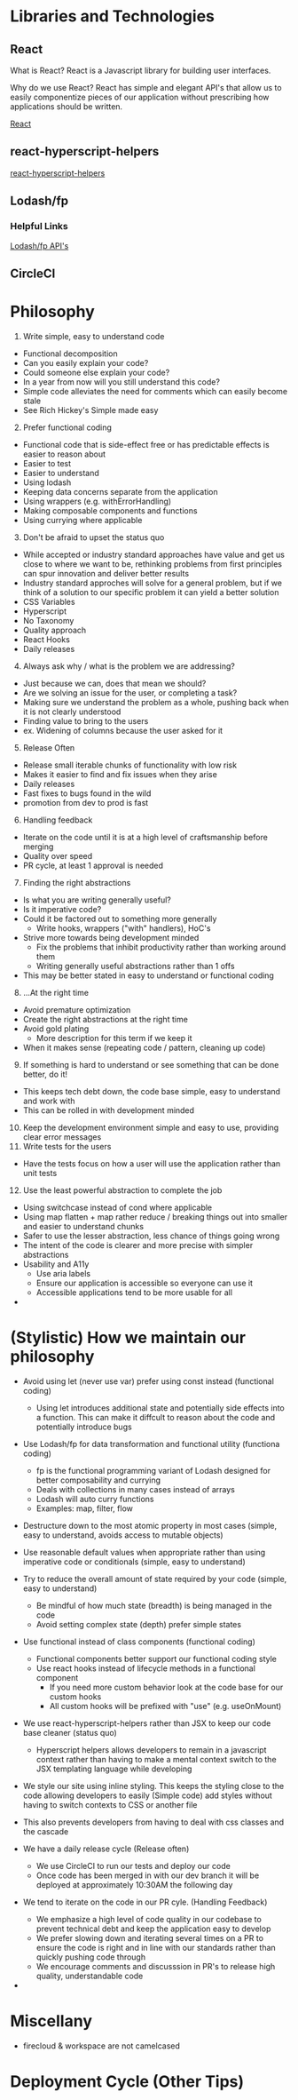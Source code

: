 # Libraries and Technologies
## React
What is React?
React is a Javascript library for building user interfaces. 

Why do we use React?
React has simple and elegant API's that allow us to easily componentize pieces of our application without prescribing how applications should be written.
  
[React](https://reactjs.org/docs/getting-started.html)
## react-hyperscript-helpers
[react-hyperscript-helpers](https://github.com/Jador/react-hyperscript-helpers)
## Lodash/fp
### Helpful Links
[Lodash/fp API's](https://gist.github.com/jfmengels/6b973b69c491375117dc)

## CircleCI
# Philosophy
1. Write simple, easy to understand code
  * Functional decomposition
  * Can you easily explain your code?
 * Could someone else explain your code?
 * In a year from now will you still understand this code?
 * Simple code alleviates the need for comments which can easily become stale
 * See Rich Hickey's Simple made easy
2. Prefer functional coding
  * Functional code that is side-effect free or has predictable effects is easier to reason about
  * Easier to test
  * Easier to understand
  * Using lodash
  * Keeping data concerns separate from the application
  * Using wrappers (e.g. withErrorHandling)
  * Making composable components and functions
  * Using currying where applicable
3. Don't be afraid to upset the status quo
  * While accepted or industry standard approaches have value and get us close to where we want to be, rethinking problems from first principles can spur innovation and deliver better results
  * Industry standard approches will solve for a general problem, but if we think of a solution to our specific problem it can yield a better solution
  * CSS Variables
  * Hyperscript
  * No Taxonomy
  * Quality approach
  * React Hooks
  * Daily releases
4. Always ask why / what is the problem we are addressing?
  * Just because we can, does that mean we should?
  * Are we solving an issue for the user, or completing a task?
  * Making sure we understand the problem as a whole, pushing back when it is not clearly understood
  * Finding value to bring to the users
  * ex. Widening of columns because the user asked for it
5. Release Often
  * Release small iterable chunks of functionality with low risk 
  * Makes it easier to find and fix issues when they arise
  * Daily releases
  * Fast fixes to bugs found in the wild
  * promotion from dev to prod is fast
6. Handling feedback
  * Iterate on the code until it is at a high level of craftsmanship before merging
  * Quality over speed
  * PR cycle, at least 1 approval is needed
7. Finding the right abstractions
  * Is what you are writing generally useful?
  * Is it imperative code? 
  * Could it be factored out to something more generally
    * Write hooks, wrappers ("with" handlers), HoC's
  * Strive more towards being development minded
    * Fix the problems that inhibit productivity rather than working around them
    * Writing generally useful abstractions rather than 1 offs
  * This may be better stated in easy to understand or functional coding
8. ...At the right time
  * Avoid premature optimization
  * Create the right abstractions at the right time
  * Avoid gold plating
    * More description for this term if we keep it
  * When it makes sense (repeating code / pattern, cleaning up code)
9. If something is hard to understand or see something that can be done better, do it!
  * This keeps tech debt down, the code base simple, easy to understand and work with
  * This can be rolled in with development minded
10. Keep the development environment simple and easy to use, providing clear error messages
11. Write tests for the users
  * Have the tests focus on how a user will use the application rather than unit tests
12. Use the least powerful abstraction to complete the job
  * Using switchcase instead of cond where applicable
  * Using map flatten + map rather reduce / breaking things out into smaller and easier to understand chunks
  * Safer to use the lesser abstraction, less chance of things going wrong
  * The intent of the code is clearer and more precise with simpler abstractions
* Usability and A11y
  * Use aria labels
  * Ensure our application is accessible so everyone can use it
  * Accessible applications tend to be more usable for all
* 
# (Stylistic) How we maintain our philosophy

* Avoid using let (never use var) prefer using const instead (functional coding)
  * Using let introduces additional state and potentially side effects into a function. This can make it diffcult to reason about the code and potentially introduce bugs

* Use Lodash/fp for data transformation and functional utility (functiona coding)
  * fp is the functional programming variant of Lodash designed for better composability and currying
  * Deals with collections in many cases instead of arrays
  * Lodash will auto curry functions
  * Examples: map, filter, flow
* Destructure down to the most atomic property in most cases (simple, easy to understand, avoids access to mutable objects)
* Use reasonable default values when appropriate rather than using imperative code or conditionals (simple, easy to understand)
* Try to reduce the overall amount of state required by your code (simple, easy to understand)
  * Be mindful of how much state (breadth) is being managed in the code
  * Avoid setting complex state (depth) prefer simple states
* Use functional instead of class components (functional coding)
  * Functional components better support our functional coding style 
  * Use react hooks instead of lifecycle methods in a functional component
    * If you need more custom behavior look at the code base for our custom hooks
    * All custom hooks will be prefixed with "use" (e.g. useOnMount)
* We use react-hyperscript-helpers rather than JSX to keep our code base cleaner (status quo)
  * Hyperscript helpers allows developers to remain in a javascript context rather than having to make a mental context switch to the JSX templating language while developing
*  We style our site using inline styling. This keeps the styling close to the code allowing developers to easily (Simple code)
  add styles without having to switch contexts to CSS or another file
  * This also prevents developers from having to deal with css classes and the cascade
* We have a daily release cycle (Release often)
  * We use CircleCI to run our tests and deploy our code
  * Once code has been merged in with our dev branch it will be deployed at approximately 10:30AM the following day
* We tend to iterate on the code in our PR cyle. (Handling Feedback)
  * We emphasize a high level of code quality in our codebase to prevent technical debt and keep the application easy to develop
  * We prefer slowing down and iterating several times on a PR to ensure the code is right and in line with our standards rather than
  quickly pushing code through
  * We encourage comments and discusssion in PR's to release high quality, understandable code
* 

# Miscellany
* firecloud & workspace are not camelcased
# Deployment Cycle (Other Tips)